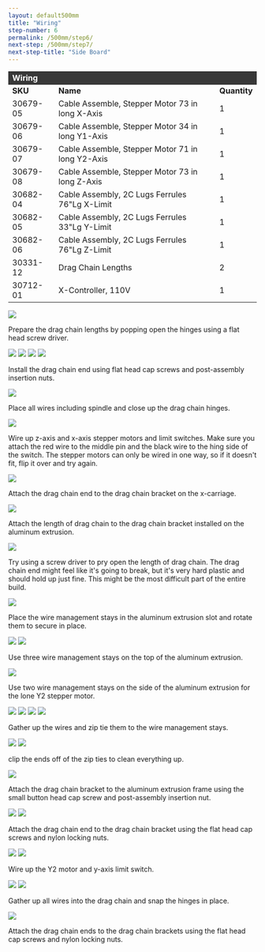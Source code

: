 ```yaml
---
layout: default500mm
title: "Wiring"
step-number: 6
permalink: /500mm/step6/
next-step: /500mm/step7/
next-step-title: "Side Board"
---
```

<table>
<tr><td style="color:#fff;background: #383838;" colspan="3"><b>Wiring
</b></td></tr>
	<tr>
		<td><b>SKU</b></td>
		<td><b>Name</b></td>
		<td><b>Quantity</b></td>
	</tr>
	<tr>
		<td>
30679-05</td>
		<td>Cable Assemble, Stepper Motor 73 in long X-Axis</td>
		<td>1</td>
	</tr>
	<tr>
		<td>
30679-06</td>
		<td>Cable Assemble, Stepper Motor 34 in long Y1-Axis</td>
		<td>1</td>
	</tr>
	<tr>
		<td>
30679-07</td>
		<td>Cable Assemble, Stepper Motor 71 in long Y2-Axis</td>
		<td>1</td>
	</tr>
	<tr>
		<td>
30679-08</td>
		<td>Cable Assemble, Stepper Motor 73 in long Z-Axis</td>
		<td>1</td>
	</tr>
	<tr>
		<td>
30682-04</td>
		<td>Cable Assembly, 2C Lugs Ferrules 76"Lg X-Limit</td>
		<td>1</td>
	</tr>
	<tr>
		<td>
30682-05</td>
		<td>Cable Assembly, 2C Lugs Ferrules 33"Lg Y-Limit</td>
		<td>1</td>
	</tr>
	<tr>
		<td>
30682-06</td>
		<td>Cable Assembly, 2C Lugs Ferrules 76"Lg Z-Limit</td>
		<td>1</td>
	</tr>
	<tr>
		<td>
30331-12</td>
		<td>Drag Chain Lengths</td>
		<td>2</td>
	</tr>
	<tr>
		<td>
30712-01</td>
		<td>X-Controller, 110V</td>
		<td>1</td>
	</tr>
</table>

<img src="photo/jpfs_DSC2806.jpg">
<p>Prepare the drag chain lengths by popping open the hinges using a flat head screw driver.</p>
<img src="photo/jpfs_DSC2812.jpg">
<img src="photo/jpfs_DSC2834.jpg">
<img src="photo/P4220499jpg04.jpg">
<img src="photo/jpfs_DSC2837.jpg">
<p>Install the drag chain end using flat head cap screws and post-assembly insertion nuts.</p>
<img src="photo/jpfs_DSC2873.jpg">
<p>Place all wires including spindle and close up the drag chain hinges.</p>
<img src="photo/jpfs_DSC2883.jpg">
<p>Wire up z-axis and x-axis stepper motors and limit switches.  Make sure you attach the red wire to the middle pin and the black wire to the hing side of the switch.  The stepper motors can only be wired in one way, so if it doesn't fit, flip it over and try again.</p>
<img src="photo/P4220500jpg05.jpg">
<p>Attach the drag chain end to the drag chain bracket on the x-carriage.</p>
<img src="photo/P4220503jpg08.jpg">
<p>Attach the length of drag chain to the drag chain bracket installed on the aluminum extrusion.</p>
<img src="photo/jpfs_DSC2902.jpg">
<p>Try using a screw driver to pry open the length of drag chain.  The drag chain end might feel like it's going to break, but it's very hard plastic and should hold up just fine.  This might be the most difficult part of the entire build.</p>
<img src="photo/jpfs_DSC2916.jpg">
<p>Place the wire management stays in the aluminum extrusion slot and rotate them to secure in place.</p>
<img src="photo/jpfs_DSC2918.jpg">
<img src="photo/P4220504jpg09.jpg">
<p>Use three wire management stays on the top of the aluminum extrusion.</p>
<img src="photo/P4220505jpg10.jpg">
<p>Use two wire management stays on the side of the aluminum extrusion for the lone Y2 stepper motor.</p>
<img src="photo/P4220509jpg14.jpg">
<img src="photo/P4220510jpg15.jpg">
<img src="photo/P4220511jpg16.jpg">
<img src="photo/P4220514jpg19.jpg">
<p>Gather up the wires and zip tie them to the wire management stays.</p>
<img src="photo/P4220519jpg24.jpg">
<img src="photo/P4220521jpg26.jpg">
<p>clip the ends off of the zip ties to clean everything up.</p>
<img src="photo/jpfs_DSC2822.jpg">
<p>Attach the drag chain bracket to the aluminum extrusion frame using the small button head cap screw and post-assembly insertion nut.</p>
<img src="photo/jpfs_DSC2924.jpg">
<img src="photo/jpfs_DSC2926.jpg">
<p>Attach the drag chain end to the drag chain bracket using the flat head cap screws and nylon locking nuts.</p>
<img src="photo/jpfs_DSC2927.jpg">
<img src="photo/P4220523jpg28.jpg">
<p>Wire up the Y2 motor and y-axis limit switch.</p>
<img src="photo/P4220527jpg32.jpg">
<img src="photo/P4220530jpg35.jpg">
<p>Gather up all wires into the drag chain and snap the hinges in place.</p>
<img src="photo/P4220536jpg41.jpg">
<p>Attach the drag chain ends to the drag chain brackets using the flat head cap screws and nylon locking nuts.</p>